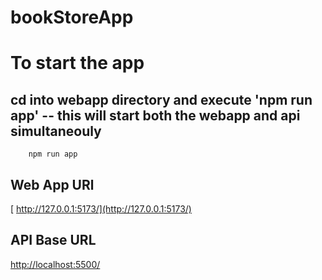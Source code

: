 # bookStoreApp

# To start the app
## cd into webapp directory and execute 'npm run app' -- this will start both the webapp and api simultaneouly

```
    npm run app
```


## Web App URl

[ http://127.0.0.1:5173/](http://127.0.0.1:5173/)


## API Base URL
[http://localhost:5500/](http://localhost:5500/)